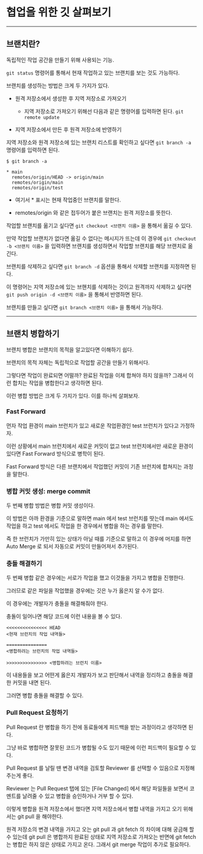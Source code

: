 # 협업을 위한 깃 살펴보기 

***

## 브랜치란? 

독립적인 작업 공간을 만들기 위해 사용되는 기능. 

`git status` 명령어를 통해서 현재 작업하고 있는 브랜치를 보는 것도 가능하다. 

브랜치를 생성하는 방법은 크게 두 가지가 있다. 

- 원격 저장소에서 생성한 후 지역 저장소로 가져오기

  - 지역 저장소로 가져오기 위해선 다음과 같은 명령어를 입력하면 된다. `git remote update`

- 지역 저장소에서 만든 후 원격 저장소에 반영하기

지역 저장소와 원격 저장소에 있는 브랜치 리스트를 확인하고 싶다면 `git branch -a` 명령어를 입력하면 된다. 

```
$ git branch -a 

* main
  remotes/origin/HEAD -> origin/main
  remotes/origin/main
  remotes/origin/test
```

- 여기서 * 표시는 현재 작업중인 브랜치를 말한다. 

- remotes/origin 와 같은 접두어가 붙은 브랜치는 원격 저장소를 뜻한다. 

작업할 브랜치를 옮기고 싶다면 `git checkout <브랜치 이름>` 을 통해서 옮길 수 있다. 

만약 작업할 브랜치가 없다면 옮길 수 없다는 메시지가 뜨는데 이 경우에 `git checkout -b <브랜치 이름>` 을 입력하면 브랜치를 생성하면서 작업할 브랜치를 해당 브랜치로 옮긴다. 

브랜치를 삭제하고 싶다면 `git branch -d` 옵션을 통해서 삭제할 브랜치를 지정하면 된다. 

이 명령어는 지역 저장소에 있는 브핸치를 삭제하는 것이고 원격까지 삭제하고 싶다면 `git push origin -d <브랜치 이름>` 을 통해서 반영하면 된다. 

브랜치를 만들고 싶다면 `git branch <브랜치 이름>` 을 통해서 가능하다. 

***

## 브랜치 병합하기 

브랜치 병합은 브랜치의 목적을 알고있다면 이해하기 쉽다.

브랜치의 목적 자체는 독립적으로 작업할 공간을 만들기 위해서다. 

그렇다면 작업이 완료되면 어떨까? 완료된 작업을 이제 합쳐야 하지 않을까? 그래서 이런 합치는 작업을 병합한다고 생각하면 된다. 

이런 병합 방법은 크게 두 가지가 있다. 이를 하나씩 살펴보자.  

### Fast Forward

먼자 작업 환경이 main 브런치가 있고 새로운 작업환경인 test 브런치가 있다고 가정하자. 

이런 상황에서 main 브런치에서 새로운 커밋이 없고 test 브런치에서만 새로운 환경이 있다면 Fast Forward 방식으로 병학이 된다.

Fast Forward 방식은 다른 브랜치에서 작업했던 커밋이 기존 브런치에 합쳐지는 과정을 말한다. 

### 병합 커밋 생성: merge commit 

두 번째 병합 방법은 병합 커밋 생성이다. 

이 방법은 아까 환경을 기준으로 말하면 main 에서 test 브런치를 땃는데 main 에서도 작업을 하고 test 에서도 작업을 한 경우에서 병합을 하는 경우를 말한다. 

즉 한 브런치가 가만히 있는 상태가 아닐 때를 기준으로 말하고 이 경우에 머지를 하면 Auto Merge 로 되서 자동으로 커밋이 만들어져서 추가된다. 

### 충돌 해결하기 

두 번째 병합 같은 경우에는 서로가 작업을 했고 이것들을 가지고 병합을 진행한다. 

그러므로 같은 파일을 작업했을 경우에는 깃은 누가 옳은지 알 수가 없다.

이 경우에는 개발자가 충돌을 해결해줘야 한다. 

충돌이 일어나면 해당 코드에 이런 내용을 볼 수 있다. 

```
<<<<<<<<<<<<<<< HEAD
<현재 브런치의 작업 내역들>

===============
<병합하려는 브런치의 작업 내역들>

>>>>>>>>>>>>>>> <병합하려는 브런치 이름>
``` 

이 내용들을 보고 어떤게 옳은지 개발자가 보고 판단해서 내역을 정리하고 충돌을 해결한 커밋을 내면 된다. 

그러면 병합 충돌을 해결할 수 있다. 

### Pull Request 요청하기 

Pull Request 란 병합을 하기 전에 동료들에게 피드백을 받는 과정이라고 생각하면 된다. 

그냥 바로 병합하면 잘못된 코드가 병합될 수도 있기 때문에 이런 피드백이 필요할 수 있다. 

Pull Request 를 날릴 땐 변경 내역을 검토할 Reviewer 를 선택할 수 있음으로 지정해주는게 좋다. 

Reviewer 는 Pull Request 탭에 있는 [File Changed] 에서 해당 파일들을 보면서 코멘트를 날려줄 수 있고 병합을 승인하거나 거부 할 수 있다. 

이렇게 병합을 원격 저장소에서 했다면 지역 저장소에서 병합 내역을 가지고 오기 위해서는 git pull 을 해야한다.

원격 저장소의 변경 내역을 가지고 오는 git pull 과 git fetch 의 차이에 대해 궁금해 할 수 있는데 git pull 은 병합까지 완료된 상태로 지역 저장소로 가져오는 반면에 git fetch 는 병합은 하지 않은 상태로 가지고 온다. 그래서 git merge 작업이 추가로 필요하다. 
 





